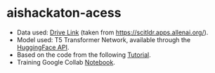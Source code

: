 # aishackaton-acess

- Data used: [Drive Link](https://drive.google.com/drive/u/0/folders/189dPK7T-AUUEThUyyZqxNxTOahvL81aL) (taken from https://scitldr.apps.allenai.org/).  
- Model used: T5 Transformer Network, available through the [HuggingFace API](https://huggingface.co/t5-small).
- Based on the code from the following [Tutorial](https://colab.research.google.com/github/abhimishra91/transformers-tutorials/blob/master/transformers_summarization_wandb.ipynb).
- Training Google Collab [Notebook](https://colab.research.google.com/drive/1KIGUAdwfoA0tQeusQcRjGYRRCqJ1s9O4?usp=sharing).
